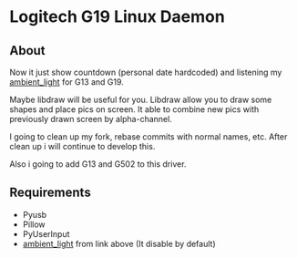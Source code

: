   Logitech G19 Linux Daemon
============================

  About
-------

  Now it just show countdown (personal date hardcoded) and listening my [ambient_light](https://bitbucket.org/GRayHook/logiled_ambient/src/master/) for G13 and G19.

  Maybe libdraw will be useful for you. Libdraw allow you to draw some shapes and place pics on screen. It able to combine new pics with previously drawn screen by alpha-channel.

  I going to clean up my fork, rebase commits with normal names, etc. After clean up i will continue to develop this.

  Also i going to add G13 and G502 to this driver.

  Requirements
--------------

  + Pyusb
  + Pillow
  + PyUserInput
  + [ambient_light](https://bitbucket.org/GRayHook/logiled_ambient/src/master/) from link above (It disable by default)
